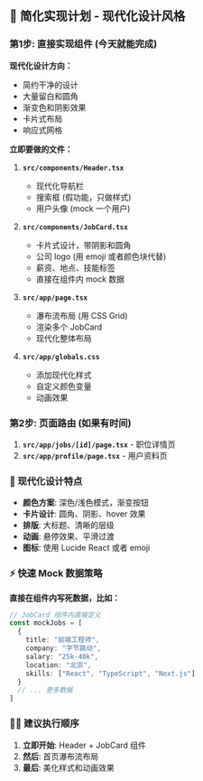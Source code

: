 ## 🚀 简化实现计划 - 现代化设计风格

### 第1步: 直接实现组件 (今天就能完成)

**现代化设计方向：**
- 简约干净的设计
- 大量留白和圆角
- 渐变色和阴影效果
- 卡片式布局
- 响应式网格

**立即要做的文件：**

1. **`src/components/Header.tsx`** 
   - 现代化导航栏
   - 搜索框 (假功能，只做样式)
   - 用户头像 (mock 一个用户)

2. **`src/components/JobCard.tsx`**
   - 卡片式设计，带阴影和圆角
   - 公司 logo (用 emoji 或者颜色块代替)
   - 薪资、地点、技能标签
   - 直接在组件内 mock 数据

3. **`src/app/page.tsx`** 
   - 瀑布流布局 (用 CSS Grid)
   - 渲染多个 JobCard
   - 现代化整体布局

4. **`src/app/globals.css`**
   - 添加现代化样式
   - 自定义颜色变量
   - 动画效果

### 第2步: 页面路由 (如果有时间)

1. **`src/app/jobs/[id]/page.tsx`** - 职位详情页
2. **`src/app/profile/page.tsx`** - 用户资料页

### 🎨 现代化设计特点

- **颜色方案**: 深色/浅色模式，渐变按钮
- **卡片设计**: 圆角、阴影、hover 效果
- **排版**: 大标题、清晰的层级
- **动画**: 悬停效果、平滑过渡
- **图标**: 使用 Lucide React 或者 emoji

### ⚡ 快速 Mock 数据策略

**直接在组件内写死数据，比如：**

```typescript
// JobCard 组件内直接定义
const mockJobs = [
  {
    title: "前端工程师",
    company: "字节跳动",
    salary: "25k-40k",
    location: "北京",
    skills: ["React", "TypeScript", "Next.js"]
  }
  // ... 更多数据
]
```

### 🏃‍♂️ 建议执行顺序

1. **立即开始**: Header + JobCard 组件
2. **然后**: 首页瀑布流布局
3. **最后**: 美化样式和动画效果

